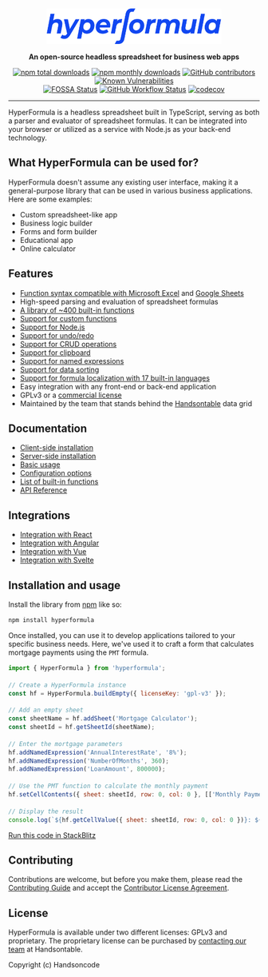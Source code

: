 <br>
<p align="center">
  <a href="https://hyperformula.handsontable.com/">
    <img src="https://raw.githubusercontent.com/handsontable/hyperformula/master/github-hf-logo-blue.svg" width="350" height="71" alt="HyperFormula - A headless spreadsheet, a parser and evaluator of Excel formulas"/>
  </a>
</p>

<p align="center">
  <strong>An open-source headless spreadsheet for business web apps</strong>
</p>

<p align="center">
  <a href="https://npmjs.com/package/hyperformula"><img src="https://img.shields.io/npm/dt/hyperformula.svg" alt="npm total downloads"></a>
  <a href="https://npmjs.com/package/hyperformula"><img src="https://img.shields.io/npm/dm/hyperformula.svg" alt="npm monthly downloads"></a>
  <a href="https://github.com/handsontable/hyperformula/graphs/contributors"><img src="https://img.shields.io/github/contributors/handsontable/hyperformula" alt="GitHub contributors"></a>
  <a href="https://snyk.io/test/github/handsontable/hyperformula?targetFile=package.json"><img src="https://snyk.io/test/github/handsontable/hyperformula/badge.svg?targetFile=package.json" alt="Known Vulnerabilities"></a>
  <br>
  <a href="https://app.fossa.io/projects/git%2Bgithub.com%2Fhandsontable%2Fhyperformula?ref=badge_shield"><img src="https://app.fossa.io/api/projects/git%2Bgithub.com%2Fhandsontable%2Fhyperformula.svg?type=shield" alt="FOSSA Status"></a>
  <a href="https://github.com/handsontable/hyperformula/actions?query=workflow%3Abuild+branch%3Amaster"><img src="https://img.shields.io/github/actions/workflow/status/handsontable/hyperformula/build.yml?branch=master" alt="GitHub Workflow Status"></a>
  <a href="https://codecov.io/gh/handsontable/hyperformula"><img src="https://codecov.io/gh/handsontable/hyperformula/branch/master/graph/badge.svg?token=5k9ZQv8azO" alt="codecov"></a>
</p>

---

HyperFormula is a headless spreadsheet built in TypeScript, serving as both a parser and evaluator of spreadsheet formulas. It can be integrated into your browser or utilized as a service with Node.js as your back-end technology.

## What HyperFormula can be used for?
HyperFormula doesn't assume any existing user interface, making it a general-purpose library that can be used in various business applications. Here are some examples:

- Custom spreadsheet-like app
- Business logic builder
- Forms and form builder
- Educational app
- Online calculator

## Features

- [Function syntax compatible with Microsoft Excel](https://hyperformula.handsontable.com/guide/compatibility-with-microsoft-excel.html) and [Google Sheets](https://hyperformula.handsontable.com/guide/compatibility-with-google-sheets.html)
- High-speed parsing and evaluation of spreadsheet formulas
- [A library of ~400 built-in functions](https://hyperformula.handsontable.com/guide/built-in-functions.html)
- [Support for custom functions](https://hyperformula.handsontable.com/guide/custom-functions.html)
- [Support for Node.js](https://hyperformula.handsontable.com/guide/server-side-installation.html#install-with-npm-or-yarn)
- [Support for undo/redo](https://hyperformula.handsontable.com/guide/undo-redo.html)
- [Support for CRUD operations](https://hyperformula.handsontable.com/guide/basic-operations.html)
- [Support for clipboard](https://hyperformula.handsontable.com/guide/clipboard-operations.html)
- [Support for named expressions](https://hyperformula.handsontable.com/guide/named-expressions.html)
- [Support for data sorting](https://hyperformula.handsontable.com/guide/sorting-data.html)
- [Support for formula localization with 17 built-in languages](https://hyperformula.handsontable.com/guide/i18n-features.html)
- Easy integration with any front-end or back-end application
- GPLv3 or a [commercial license](https://handsontable.com/get-a-quote)
- Maintained by the team that stands behind the [Handsontable](https://handsontable.com/) data grid

## Documentation

- [Client-side installation](https://hyperformula.handsontable.com/guide/client-side-installation.html)
- [Server-side installation](https://hyperformula.handsontable.com/guide/server-side-installation.html)
- [Basic usage](https://hyperformula.handsontable.com/guide/basic-usage.html)
- [Configuration options](https://hyperformula.handsontable.com/guide/configuration-options.html)
- [List of built-in functions](https://hyperformula.handsontable.com/guide/built-in-functions.html)
- [API Reference](https://hyperformula.handsontable.com/api/)

## Integrations

- [Integration with React](https://hyperformula.handsontable.com/guide/integration-with-react.html#demo)
- [Integration with Angular](https://hyperformula.handsontable.com/guide/integration-with-angular.html#demo)
- [Integration with Vue](https://hyperformula.handsontable.com/guide/integration-with-vue.html#demo)
- [Integration with Svelte](https://hyperformula.handsontable.com/guide/integration-with-svelte.html#demo)

## Installation and usage

Install the library from [npm](https://www.npmjs.com/package/hyperformula) like so:

```bash
npm install hyperformula
```

Once installed, you can use it to develop applications tailored to your specific business needs. Here, we've used it to craft a form that calculates mortgage payments using the `PMT` formula.

```js
import { HyperFormula } from 'hyperformula';

// Create a HyperFormula instance
const hf = HyperFormula.buildEmpty({ licenseKey: 'gpl-v3' });

// Add an empty sheet
const sheetName = hf.addSheet('Mortgage Calculator');
const sheetId = hf.getSheetId(sheetName);

// Enter the mortgage parameters
hf.addNamedExpression('AnnualInterestRate', '8%');
hf.addNamedExpression('NumberOfMonths', 360);
hf.addNamedExpression('LoanAmount', 800000);

// Use the PMT function to calculate the monthly payment
hf.setCellContents({ sheet: sheetId, row: 0, col: 0 }, [['Monthly Payment', '=PMT(AnnualInterestRate/12, NumberOfMonths, -LoanAmount)']]);

// Display the result
console.log(`${hf.getCellValue({ sheet: sheetId, row: 0, col: 0 })}: ${hf.getCellValue({ sheet: sheetId, row: 0, col: 1 })}`);
```

[Run this code in StackBlitz](https://stackblitz.com/github/handsontable/hyperformula-demos/tree/3.0.x/mortgage-calculator)

## Contributing

Contributions are welcome, but before you make them, please read the [Contributing Guide](https://hyperformula.handsontable.com/guide/contributing.html) and accept the [Contributor License Agreement](https://goo.gl/forms/yuutGuN0RjsikVpM2).

## License

HyperFormula is available under two different licenses: GPLv3 and proprietary. The proprietary license can be purchased by [contacting our team](https://handsontable.com/get-a-quote) at Handsontable.

Copyright (c) Handsoncode
